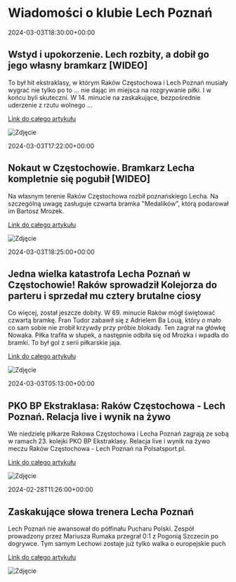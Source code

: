 # Wiadomości o klubie Lech Poznań

2024-03-03T18:30:00+00:00 

 ## Wstyd i upokorzenie. Lech rozbity, a dobił go jego własny bramkarz [WIDEO] 

 To był hit ekstraklasy, w którym Raków Częstochowa i Lech Poznań musiały wygrać nie tylko po to ... nie dając im miejsca na rozgrywanie piłki. I w końcu byli skuteczni. W 14. minucie na zaskakujące, bezpośrednie uderzenie z rzutu wolnego ... 

 [Link do całego artykułu](https://www.sport.pl/pilka/7,65039,30759485,wstyd-i-upokorzenie-lech-rozbity-a-dobil-go-jego-wlasny-bramkarz.html) 

 ![Zdjęcie](https://bi.im-g.pl/im/90/55/1d/z30759568IER,Rakow-Czestochowa---Lech-Poznan.jpg) 

2024-03-03T17:22:00+00:00 

 ## Nokaut w Częstochowie. Bramkarz Lecha kompletnie się pogubił [WIDEO] 

 Na własnym terenie Raków Częstochowa rozbił poznańskiego Lecha. Na szczególną uwagę zasługuje czwarta bramka "Medalików", którą podarował im Bartosz Mrozek. 

 [Link do całego artykułu](https://sportowefakty.wp.pl/pilka-nozna/1109786/nokaut-w-czestochowie-bramkarz-lecha-kompletnie-sie-pogubil-wideo) 

 ![Zdjęcie](https://v.wpimg.pl/NjM3OTcuYQssUTlnTA5sHm8JbT0KV2JIOBF1dkxEfFJ9S2AnBVgvDiBaIT0QATwLLlkuehQFLQ4jHT84TAY6BT9SKDFRWigPLEc6JgYREQU_Wig9DRQiRXsGKmABE3lYLlF2YlZMEV91AnlnVEx5RCdDKHYe) 

2024-03-03T18:25:00+00:00 

 ## Jedna wielka katastrofa Lecha Poznań w Częstochowie! Raków sprowadził Kolejorza do parteru i sprzedał mu cztery brutalne ciosy 

 Co więcej, został jeszcze dobity. W 69. minucie Raków mógł świętować czwartą bramkę. Fran Tudor zabawił się z Adrielem Ba Louą, który o mało co sam sobie nie zrobił krzywdy przy próbie blokady. Ten zagrał na główkę Nowaka. Piłka trafiła w słupek, a następnie odbiła się od Mrozka i wpadła do bramki. To był gol z serii piłkarskie jaja. 

 [Link do całego artykułu](https://www.msn.com/pl-pl/sport/other/jedna-wielka-katastrofa-lecha-poznań-w-częstochowie-raków-sprowadził-kolejorza-do-parteru-i-sprzedał-mu-cztery-brutalne-ciosy/ar-BB1jgs8k) 

 ![Zdjęcie](None) 

2024-03-03T05:13:00+00:00 

 ## PKO BP Ekstraklasa: Raków Częstochowa - Lech Poznań. Relacja live i wynik na żywo 

 We niedzielę piłkarze Rakowa Częstochowa i Lecha Poznań zagrają ze sobą w ramach 23. kolejki PKO BP Ekstraklasy. Relacja live i wynik na żywo meczu Raków Częstochowa - Lech Poznań na Polsatsport.pl. 

 [Link do całego artykułu](https://www.polsatsport.pl/wiadomosc/2024-03-03/pko-bp-ekstraklasa-rakow-czestochowa-lech-poznan-relacja-live-i-wynik-na-zywo/) 

 ![Zdjęcie](https://ipla.pluscdn.pl/dituel/cp/mt/mtn1csrriecjy8ksov4zq6pptxf1rzy6.jpg) 

2024-02-28T11:26:00+00:00 

 ## Zaskakujące słowa trenera Lecha Poznań 

 Lech Poznań nie awansował do półfinału Pucharu Polski. Zespół prowadzony przez Mariusza Rumaka przegrał 0:1 z Pogonią Szczecin po dogrywce. Tym samym Lechowi zostaje już tylko walka o europejskie puch 

 [Link do całego artykułu](https://www.sport.pl/pilka/7,65045,30746653,zaskakujace-slowa-trenera-lecha-poznan.html) 

 ![Zdjęcie](https://bi.im-g.pl/im/8f/c8/da/z14338191IER.jpg) 

